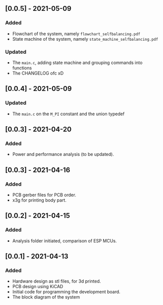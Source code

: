 ## [0.0.5] - 2021-05-09
### Added
- Flowchart of the system, namely `flowchart_selfbalancing.pdf`
- State machine of the system, namely `state_machine_selfbalancing.pdf`
### Updated 
- The `main.c`, adding state machine and grouping commands into functions
- The CHANGELOG ofc xD

## [0.0.4] - 2021-05-09
### Updated 
- The `main.c` on the `M_PI` constant and the union typedef

## [0.0.3] - 2021-04-20

### Added
- Power and performance analysis (to be updated). 

## [0.0.3] - 2021-04-16

### Added

- PCB gerber files for PCB order.
- x3g for printing body part.

## [0.0.2] - 2021-04-15

### Added

- Analysis folder initiated, comparison of ESP MCUs.

## [0.0.1] - 2021-04-13

### Added

- Hardware design as stl files, for 3d printed.
- PCB design using KiCAD
- Initial code for programming the development board.
- The block diagram of the system
